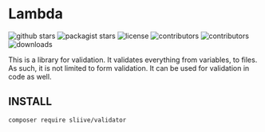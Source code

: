 # Lambda
![github stars](https://img.shields.io/github/stars/jameshadleychase/sliive-validator?style=social)
![packagist stars](https://img.shields.io/packagist/stars/sliive/validator)
![license](https://img.shields.io/github/license/jameshadleychase/sliive-validator)
![contributors](https://img.shields.io/github/contributors/jameshadleychase/sliive-validator)
![contributors](https://img.shields.io/github/languages/code-size/jameshadleychase/sliive-validator)
![downloads](https://img.shields.io/packagist/dm/sliive/validator)  

This is a library for validation. It validates everything from variables, to files. As such, it is not limited to form validation. It can be used for validation in code as well.

## INSTALL
`composer require sliive/validator`  
